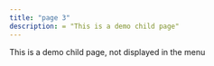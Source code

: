 ```yaml
---
title: "page 3"
description: = "This is a demo child page"
---
```


This is a demo child page, not displayed in the menu